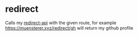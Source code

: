 # redirect

Calls my [redirect-api](https://github.com/dnnsmnstrr/api/blob/master/pages/api/redirect/redirects.js) with the given route, for example https://muensterer.xyz/redirect/gh will return my github profile
